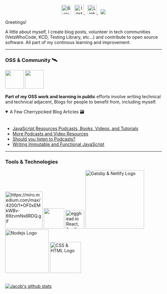 <meta property="og:url" content="https://dev.to/jacobmgevans" />

<p align="center">
<a href="https://www.buymeacoffee.com/JacobMGEvans" target="_blank"><img src="./assets/by-me-a-coffee.png" alt="Buy Me A Coffee" height="30" ></a>&nbsp;&nbsp;
<a href="https://www.instagram.com/jacobmgevans"><img alt="Instagram Icon" src="./assets/instagram.jpg" height="30">
</a>&nbsp;
<a href="https://www.linkedin.com/in/jacob-m-g-evans/"><img alt="Linkedin Icon" src="./assets/linkedin.png" height="30">
</a>&nbsp;
<a href="https://twitter.com/JacobMGEvans?ref_src=twsrc%5Etfw" class="twitter-follow-button">
<img src="https://img.shields.io/twitter/follow/JacobMGEvans?style=social" />
</a>
</p>

Greetings!

A little about myself, I create blog posts, volunteer in tech communities (VetsWhoCode, KCD, Testing Library, etc...) and contribute to open source software. All part of my continous learning and improvement.

---

<h3> OSS & Community 🛰️</h3>
<article>
<a href="https://dev.to/jacobmgevans"><img src="./assets/hacktoberfest.png" height="60"/></a> 
<a href="https://dev.to/jacobmgevans"><img src="https://res.cloudinary.com/practicaldev/image/fetch/s--Lojm4XAD--/c_imagga_scale,f_auto,fl_progressive,h_900,q_auto,w_1600/https://dev-to-uploads.s3.amazonaws.com/i/9g2loqfoe84qeh8qqpa4.png" height="60"/></a>
</article>

**Part of my OSS work and learning in public** efforts involve writing technical and technical adjacent, Blogs for people to benefit from, including myself.

<details open>
<summary>A Few Cherrypicked Blog Articles 🗃️ </summary>
<br />

- [JavaScript Resources Podcasts, Books, Videos, and Tutorials](https://dev.to/jacobmgevans/javascript-resources-podcasts-books-videos-and-tutorials-4a6e)
- [More Podcasts and Video Resources](https://dev.to/jacobmgevans/more-podcasts-and-video-programming-resources-5a8k)
- [Should you listen to Podcasts?](https://dev.to/jacobmgevans/should-you-listen-to-podcasts-4m5j)
- [Writing Immutable and Functional JavaScript](https://dev.to/jacobmgevans/writing-immutable-javascript-why-how-3if6)
</details>

---

<h3>Tools & Technologies</h3>

<div id="images">
<img src="https://miro.medium.com/max/4200/1*OF0xEMkWBv-69zvmNs6RDQ.gif" alt="https://miro.medium.com/max/4200/1*OF0xEMkWBv-69zvmNs6RDQ.gif" width="120">
<!-- <img src='https://image.freepik.com/free-vector/programmers-using-javascript-programming-language-computer-tiny-people-javascript-language-javascript-engine-js-web-development-concept-bright-vibrant-violet-isolated-illustration_335657-986.jpg' alt='JavaScript --- Technology vector created by vectorjuice - www.freepik.com'  width="80"/> -->

<img src='https://i.morioh.com/644d5dcb49.png'  width="66"/>

<img src='https://d2eip9sf3oo6c2.cloudfront.net/series/square_covers/000/000/231/full/EGH_Apollo-GraphQL-React_Final.png' alt="egghead.io React, Apollo, GraphQL logo"  width="60" />

<img src='https://res.cloudinary.com/practicaldev/image/fetch/s--NLOEPMhX--/c_limit%2Cf_auto%2Cfl_progressive%2Cq_auto%2Cw_880/https://miro.medium.com/max/1200/1%2A8qTd4OfWvxDv5iPWQnzr9Q.png' alt="Gatsby & Netlify Logo"  width="189"/>

<img src='https://cdn.pixabay.com/photo/2015/04/23/17/41/node-js-736399_1280.png' alt="Nodejs Logo"  width="140" />

<img src='https://upload.wikimedia.org/wikipedia/commons/1/10/CSS3_and_HTML5_logos_and_wordmarks.svg' alt="CSS & HTML Logo"  width="100" />
</div>

<br />

[![Jacob's github stats](https://github-readme-stats.vercel.app/api?username=JacobMGEvans)](https://github.com/JacobMGEvans/github-readme-stats)
